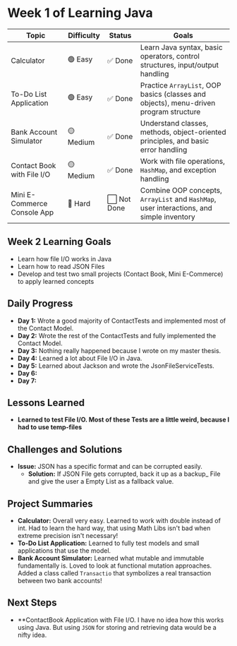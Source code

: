 # Week 1 of Learning Java

| Topic                       | Difficulty | Status     | Goals                                                                                    |
|-----------------------------|------------|------------|------------------------------------------------------------------------------------------|
| Calculator                  | 🟢 Easy    | ✅ Done     | Learn Java syntax, basic operators, control structures, input/output handling            |
| To-Do List Application      | 🟢 Easy    | ✅ Done     | Practice `ArrayList`, OOP basics (classes and objects), menu-driven program structure    |
| Bank Account Simulator      | 🟡 Medium  | ✅ Done     | Understand classes, methods, object-oriented principles, and basic error handling        |
| Contact Book with File I/O  | 🟡 Medium  | ✅ Done     | Work with file operations, `HashMap`, and exception handling                             |
| Mini E-Commerce Console App | 🔴 Hard    | ⬜ Not Done | Combine OOP concepts, `ArrayList` and `HashMap`, user interactions, and simple inventory |

## Week 2 Learning Goals
- Learn how file I/O works in Java
- Learn how to read JSON Files
- Develop and test two small projects (Contact Book, Mini E-Commerce) to apply learned concepts

## Daily Progress
- **Day 1:** Wrote a good majority of ContactTests and implemented most of the Contact Model.
- **Day 2:** Wrote the rest of the ContactTests and fully implemented the Contact Model.
- **Day 3:** Nothing really happened because I wrote on my master thesis.
- **Day 4:** Learned a lot about File I/O in Java.
- **Day 5:** Learned about Jackson and wrote the JsonFileServiceTests.
- **Day 6:** 
- **Day 7:** 

## Lessons Learned
- **Learned to test File I/O. Most of these Tests are a little weird, because I had to use temp-files**

## Challenges and Solutions
- **Issue:** JSON has a specific format and can be corrupted easily.
  - **Solution:** If JSON File gets corrupted, back it up as a backup_ File and give the user a Empty List as a fallback value.

## Project Summaries
- **Calculator:** Overall very easy. Learned to work with double instead of int. Had to learn the hard way, that using Math Libs isn't bad when extreme precision isn't necessary!
- **To-Do List Application:** Learned to fully test models and small applications that use the model.
- **Bank Account Simulator:** Learned what mutable and immutable fundamentally is. Loved to look at functional mutation approaches. Added a class called `Transactio` that symbolizes a real transaction between two bank accounts!

## Next Steps
- **ContactBook Application with File I/O. I have no idea how this works using Java. But using `JSON` for storing and retrieving data would be a nifty idea.
